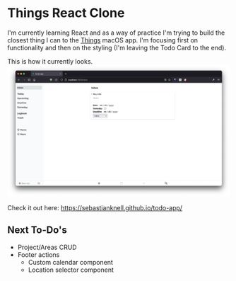 # Things React Clone
I'm currently learning React and as a way of practice I'm trying to build the closest thing I can to
the [Things](http://culturedcode.com/things/) macOS app. I'm focusing first on functionality and then on the styling (I'm leaving the Todo Card to the end).

This is how it currently looks.
![](current-look.png)

Check it out here: https://sebastianknell.github.io/todo-app/

## Next To-Do's
* Project/Areas CRUD
* Footer actions
  * Custom calendar component
  * Location selector component
